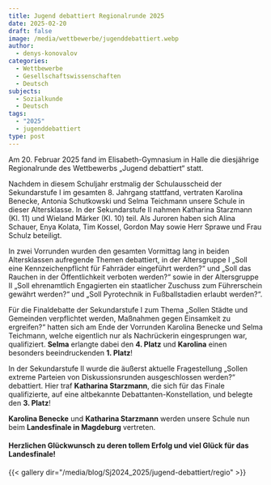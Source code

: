 ```yaml
---
title: Jugend debattiert Regionalrunde 2025
date: 2025-02-20
draft: false
image: /media/wettbewerbe/jugenddebattiert.webp
author:
  - denys-konovalov
categories:
  - Wettbewerbe
  - Gesellschaftswissenschaften
  - Deutsch
subjects:
  - Sozialkunde
  - Deutsch
tags:
  - "2025"
  - jugenddebattiert
type: post
---
```

Am 20. Februar 2025 fand im Elisabeth-Gymnasium in Halle die diesjährige Regionalrunde des Wettbewerbs „Jugend debattiert“ statt.

Nachdem in diesem Schuljahr erstmalig der Schulausscheid der Sekundarstufe I im gesamten 8. Jahrgang stattfand, vertraten Karolina Benecke, Antonia Schutkowski und Selma Teichmann unsere Schule in dieser Altersklasse. In der Sekundarstufe II nahmen Katharina Starzmann (Kl. 11) und Wieland Märker (Kl. 10) teil. Als Juroren haben sich Alina Schauer, Enya Kolata, Tim Kossel, Gordon May sowie Herr Sprawe und Frau Schulz beteiligt.

In zwei Vorrunden wurden den gesamten Vormittag lang in beiden Altersklassen aufregende Themen debattiert, in der Altersgruppe I „Soll eine Kennzeichenpflicht für Fahrräder eingeführt werden?“ und „Soll das Rauchen in der Öffentlichkeit verboten werden?“ sowie in der Altersgruppe II „Soll ehrenamtlich Engagierten ein staatlicher Zuschuss zum Führerschein gewährt werden?“ und „Soll Pyrotechnik in Fußballstadien erlaubt werden?“.

Für die Finaldebatte der Sekundarstufe I zum Thema „Sollen Städte und Gemeinden verpflichtet werden, Maßnahmen gegen Einsamkeit zu ergreifen?“ hatten sich am Ende der Vorrunden Karolina Benecke und Selma Teichmann, welche eigentlich nur als Nachrückerin eingesprungen war, qualifiziert. **Selma** erlangte dabei den **4. Platz** und **Karolina** einen besonders beeindruckenden **1. Platz**!

In der Sekundarstufe II wurde die äußerst aktuelle Fragestellung „Sollen extreme Parteien von Diskussionsrunden ausgeschlossen werden?“ debattiert. Hier traf **Katharina Starzmann**, die sich für das Finale qualifizierte, auf eine altbekannte Debattanten-Konstellation, und belegte den **3. Platz**!

**Karolina Benecke** und **Katharina Starzmann** werden unsere Schule nun beim **Landesfinale in Magdeburg** vertreten.

#### Herzlichen Glückwunsch zu deren tollem Erfolg und viel Glück für das Landesfinale!

{{< gallery dir="/media/blog/Sj2024_2025/jugend-debattiert/regio" >}}
